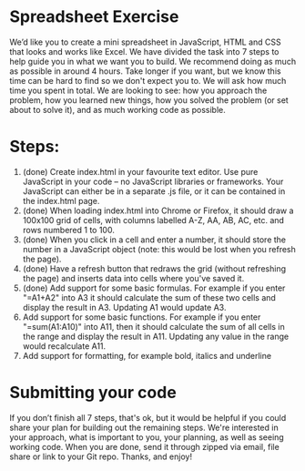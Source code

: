 # Spreadsheet Exercise

We’d like you to create a mini spreadsheet in JavaScript, HTML and CSS that looks and
works like Excel.
We have divided the task into 7 steps to help guide you in what we want you to build. We
recommend doing as much as possible in around 4 hours. Take longer if you want, but we
know this time can be hard to find so we don't expect you to. We will ask how much time
you spent in total.
We are looking to see: how you approach the problem, how you learned new things, how
you solved the problem (or set about to solve it), and as much working code as possible.

# Steps:

1. (done) Create index.html in your favourite text editor. Use pure JavaScript in your code – no
   JavaScript libraries or frameworks. Your JavaScript can either be in a separate .js file, or it
   can be contained in the index.html page.
2. (done) When loading index.html into Chrome or Firefox, it should draw a 100x100 grid of cells,
   with columns labelled A-Z, AA, AB, AC, etc. and rows numbered 1 to 100.
3. (done) When you click in a cell and enter a number, it should store the number in a JavaScript
   object (note: this would be lost when you refresh the page).
4. (done) Have a refresh button that redraws the grid (without refreshing the page) and inserts data
   into cells where you've saved it.
5. (done) Add support for some basic formulas. For example if you enter "=A1+A2" into A3 it
   should calculate the sum of these two cells and display the result in A3. Updating A1 would
   update A3.
6. Add support for some basic functions. For example if you enter "=sum(A1:A10)" into
   A11, then it should calculate the sum of all cells in the range and display the result in
   A11. Updating any value in the range would recalculate A11.
7. Add support for formatting, for example bold, italics and underline
   
# Submitting your code
   If you don’t finish all 7 steps, that's ok, but it would be helpful if you could share your plan
   for building out the remaining steps. We're interested in your approach, what is important
   to you, your planning, as well as seeing working code.
   When you are done, send it through zipped via email, file share or link to your Git repo.
   Thanks, and enjoy!

